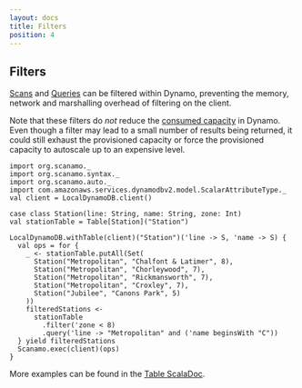 ```yaml
---
layout: docs
title: Filters
position: 4
---
```


## Filters

[Scans](operations.html#scan) and [Queries](operations.html#query) can be 
filtered within Dynamo, preventing the memory, network and marshalling 
overhead of filtering on the client.
 
Note that these filters do *not* reduce the [consumed capacity](http://docs.aws.amazon.com/amazondynamodb/latest/developerguide/HowItWorks.ProvisionedThroughput.html) 
in Dynamo. Even though a filter may lead to a small number of results being
returned, it could still exhaust the provisioned capacity or force the 
provisioned capacity to autoscale up to an expensive level.

```tut:silent
import org.scanamo._
import org.scanamo.syntax._
import org.scanamo.auto._
import com.amazonaws.services.dynamodbv2.model.ScalarAttributeType._
val client = LocalDynamoDB.client()

case class Station(line: String, name: String, zone: Int)
val stationTable = Table[Station]("Station")
```
```tut:book
LocalDynamoDB.withTable(client)("Station")('line -> S, 'name -> S) {
  val ops = for {
    _ <- stationTable.putAll(Set(
      Station("Metropolitan", "Chalfont & Latimer", 8),
      Station("Metropolitan", "Chorleywood", 7),
      Station("Metropolitan", "Rickmansworth", 7),
      Station("Metropolitan", "Croxley", 7),
      Station("Jubilee", "Canons Park", 5)
    ))
    filteredStations <- 
      stationTable
        .filter('zone < 8)
        .query('line -> "Metropolitan" and ('name beginsWith "C"))
  } yield filteredStations
  Scanamo.exec(client)(ops)
}
```

More examples can be found in the [Table ScalaDoc](/latest/api/org/scanamo/Table.html#filter[C](condition:C)(implicitevidence$3:org.scanamo.query.ConditionExpression[C]):org.scanamo.TableWithOptions[V]).